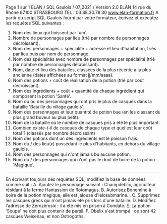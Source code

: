 Page 1 sur 1 ELAN / SQL Gaulois / 07_2021 / Version 2.0
ELAN
14 rue du Rhône
67100 STRASBOURG
TEL : 03.88.30.78.30
www.elan-formation.fr
A partir du script SQL Gaulois fourni par votre formateur, écrivez et exécutez les requêtes SQL suivantes :
1. Nom des lieux qui finissent par 'um'.
2. Nombre de personnages par lieu (trié par nombre de personnages décroissant).
3. Nom des personnages + spécialité + adresse et lieu d'habitation, triés par lieu puis par nom de personnage.
4. Nom des spécialités avec nombre de personnages par spécialité (trié par nombre de personnages décroissant).
5. Nom, date et lieu des batailles, classées de la plus récente à la plus ancienne (dates affichées au format jj/mm/aaaa).
6. Nom des potions + coût de réalisation de la potion (trié par coût décroissant).
7. Nom des ingrédients + coût + quantité de chaque ingrédient qui composent la potion 'Santé'.
8. Nom du ou des personnages qui ont pris le plus de casques dans la bataille 'Bataille du village gaulois'.
9. Nom des personnages et leur quantité de potion bue (en les classant du plus grand buveur au plus petit).
10. Nom de la bataille où le nombre de casques pris a été le plus important.
11. Combien existe-t-il de casques de chaque type et quel est leur coût total ? (classés par nombre décroissant)
12. Nom des potions dont un des ingrédients est le poisson frais.
13. Nom du / des lieu(x) possédant le plus d'habitants, en dehors du village gaulois.
14. Nom des personnages qui n'ont jamais bu aucune potion.
15. Nom du / des personnages qui n'ont pas le droit de boire de la potion 'Magique'.
_______________________________________________________________________________
En écrivant toujours des requêtes SQL, modifiez la base de données comme suit :
A. Ajoutez le personnage suivant : Champdeblix, agriculteur résidant à la ferme Hantassion de Rotomagus.
B. Autorisez Bonemine à boire de la potion magique, elle est jalouse d'Iélosubmarine...
C. Supprimez les casques grecs qui n'ont jamais été pris lors d'une bataille.
D. Modifiez l'adresse de Zérozérosix : il a été mis en prison à Condate.
E. La potion 'Soupe' ne doit plus contenir de persil.
F. Obélix s'est trompé : ce sont 42 casques Weisenau, et non Ostrogoths,
